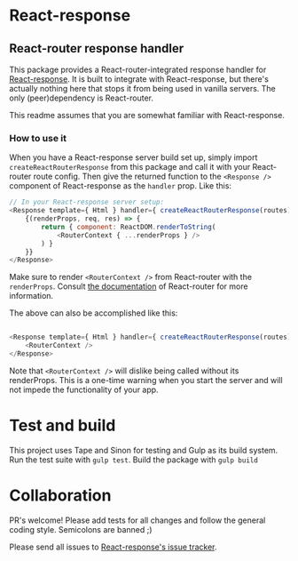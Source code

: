 React-response
===

React-router response handler
---

This package provides a React-router-integrated response handler for [React-response](https://github.com/danieldunderfelt/react-response). It is built to integrate with React-response, but there's actually nothing here that stops it from being used in vanilla servers. The only (peer)dependency is React-router.

This readme assumes that you are somewhat familiar with React-response.

### How to use it

When you have a React-response server build set up, simply import `createReactRouterResponse` from this package and call it with your React-router route config. Then give the returned function to the `<Response />` component of React-response as the `handler` prop. Like this:

```javascript
// In your React-response server setup:
<Response template={ Html } handler={ createReactRouterResponse(routes) }>
    {(renderProps, req, res) => {
        return { component: ReactDOM.renderToString(
            <RouterContext { ...renderProps } />
        ) }
    }}
</Response>

```

Make sure to render `<RouterContext />` from React-router with the `renderProps`. Consult [the documentation](https://github.com/reactjs/react-router/blob/latest/docs/guides/ServerRendering.md) of React-router for more information.

The above can also be accomplished like this:

```javascript

<Response template={ Html } handler={ createReactRouterResponse(routes) }>
    <RouterContext />
</Response>

```

Note that `<RouterContext />` will dislike being called without its renderProps. This is a one-time warning when you start the server and will not impede the functionality of your app.

# Test and build

This project uses Tape and Sinon for testing and Gulp as its build system. Run the test suite with `gulp test`. Build the package with `gulp build`

# Collaboration

PR's welcome! Please add tests for all changes and follow the general coding style. Semicolons are banned ;)

Please send all issues to [React-response's issue tracker](https://github.com/danieldunderfelt/react-response/issues).